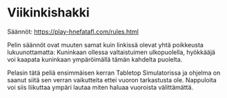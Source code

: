 # Viikinkishakki

Säännöt: https://play-hnefatafl.com/rules.html

Pelin säännöt ovat muuten samat kuin linkissä olevat yhtä poikkeusta lukuunottamatta: Kuninkaan ollessa valtaistuimen ulkopuolella,
hyökkääjä voi kaapata kuninkaan ympäröimällä tämän kahdelta puolelta.

Pelasin tätä peliä ensimmäisen kerran Tabletop Simulatorissa ja ohjelma on saanut siitä sen verran vaikutteita ettei vuoron tarkastusta ole. Nappuloita voi siis
liikuttaa ympäri lautaa miten haluaa vuoroista välittämättä.
